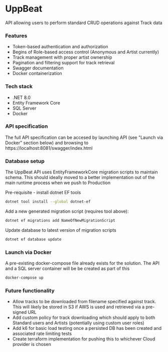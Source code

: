 # UppBeat
API allowing users to perform standard CRUD operations against Track data

### Features

- Token-based authentication and authorization
- Begins of Role-based access control (Anonymous and Artist currently)
- Track management with proper artist ownership
- Pagination and filtering support for track retrieval
- Swagger documentation
- Docker containerization

### Tech stack

- .NET 8.0
- Entity Framework Core
- SQL Server
- Docker

### API specification

The full API specification can be accesed by launching API (see "Launch via Docker" section below) and browsing to https://localhost:8081/swagger/index.html

### Database setup

The UppBeat API uses EntityFrameworkCore migration scripts to maintain schema. This should ideally moved to a better implementation out of the main runtime process when we push to Production

Pre-requisite - install dotnet EF tools
```bash
dotnet tool install --global dotnet-ef
```

Add a new generated migration script (requires tool above):
```bash
dotnet ef migrations add NameOfNewMigrationScript
```

Update database to latest version of migration scripts
```bash
dotnet ef database update
```

### Launch via Docker

A pre-existing docker-compose file already exists for the solution. The API and a SQL server container will be be created as part of this

```bash
docker-compose up
```

### Future functionality

- Allow tracks to be downloaded from filename specified against track. This will likely be stored in S3 if AWS is used and retrieved via a pre-signed URL
- Add custom policy for track downloading which should apply to both Standard users and Artists (potentially using custom user roles)
- Add k6 for basic load testing once a persisted DB has been created and associated rate limiting tests
- Create terraform implementation for pushing this to whichever Cloud provider is chosen
